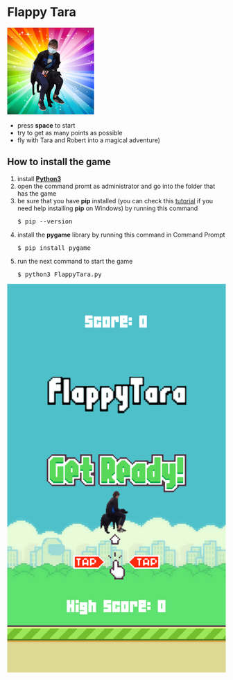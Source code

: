 # Flappy Tara 

![Icon](images/icon.png)

- press __space__ to start
- try to get as many points as possible 
- fly with Tara and Robert into a magical adventure)    

## How to install the game
1. install [__Python3__](https://www.python.org/downloads/)
2. open the command promt as administrator and go into the folder that has the game
3. be sure that you have __pip__ installed (you can check this [tutorial](https://www.youtube.com/watch?v=AVCcFyYynQY) if you need help installing **pip** on Windows) by running this command
    <pre>$ pip --version</pre>
4. install the __pygame__ library by running this command in Command Prompt 
    <pre>$ pip install pygame</pre>
4. run the next command to start the game
    <pre>$ python3 FlappyTara.py</pre>

![Screenshot](images/screenshot.png)
